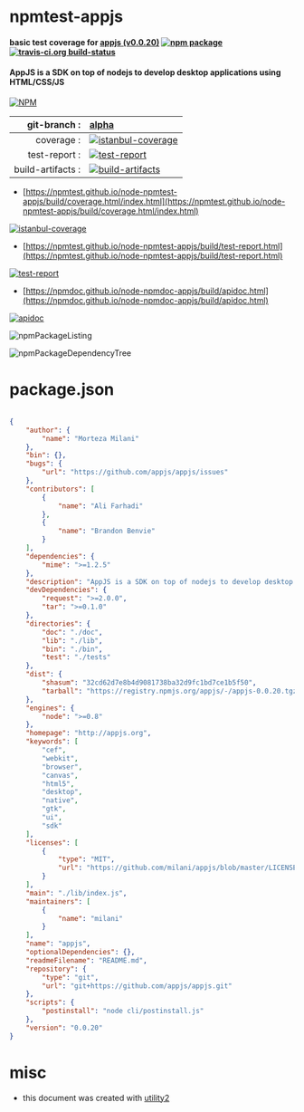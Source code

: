 # npmtest-appjs

#### basic test coverage for  [appjs (v0.0.20)](http://appjs.org)  [![npm package](https://img.shields.io/npm/v/npmtest-appjs.svg?style=flat-square)](https://www.npmjs.org/package/npmtest-appjs) [![travis-ci.org build-status](https://api.travis-ci.org/npmtest/node-npmtest-appjs.svg)](https://travis-ci.org/npmtest/node-npmtest-appjs)

#### AppJS is a SDK on top of nodejs to develop desktop applications using HTML/CSS/JS

[![NPM](https://nodei.co/npm/appjs.png?downloads=true&downloadRank=true&stars=true)](https://www.npmjs.com/package/appjs)

| git-branch : | [alpha](https://github.com/npmtest/node-npmtest-appjs/tree/alpha)|
|--:|:--|
| coverage : | [![istanbul-coverage](https://npmtest.github.io/node-npmtest-appjs/build/coverage.badge.svg)](https://npmtest.github.io/node-npmtest-appjs/build/coverage.html/index.html)|
| test-report : | [![test-report](https://npmtest.github.io/node-npmtest-appjs/build/test-report.badge.svg)](https://npmtest.github.io/node-npmtest-appjs/build/test-report.html)|
| build-artifacts : | [![build-artifacts](https://npmtest.github.io/node-npmtest-appjs/glyphicons_144_folder_open.png)](https://github.com/npmtest/node-npmtest-appjs/tree/gh-pages/build)|

- [https://npmtest.github.io/node-npmtest-appjs/build/coverage.html/index.html](https://npmtest.github.io/node-npmtest-appjs/build/coverage.html/index.html)

[![istanbul-coverage](https://npmtest.github.io/node-npmtest-appjs/build/screenCapture.buildCi.browser.%252Ftmp%252Fbuild%252Fcoverage.lib.html.png)](https://npmtest.github.io/node-npmtest-appjs/build/coverage.html/index.html)

- [https://npmtest.github.io/node-npmtest-appjs/build/test-report.html](https://npmtest.github.io/node-npmtest-appjs/build/test-report.html)

[![test-report](https://npmtest.github.io/node-npmtest-appjs/build/screenCapture.buildCi.browser.%252Ftmp%252Fbuild%252Ftest-report.html.png)](https://npmtest.github.io/node-npmtest-appjs/build/test-report.html)

- [https://npmdoc.github.io/node-npmdoc-appjs/build/apidoc.html](https://npmdoc.github.io/node-npmdoc-appjs/build/apidoc.html)

[![apidoc](https://npmdoc.github.io/node-npmdoc-appjs/build/screenCapture.buildCi.browser.%252Ftmp%252Fbuild%252Fapidoc.html.png)](https://npmdoc.github.io/node-npmdoc-appjs/build/apidoc.html)

![npmPackageListing](https://npmtest.github.io/node-npmtest-appjs/build/screenCapture.npmPackageListing.svg)

![npmPackageDependencyTree](https://npmtest.github.io/node-npmtest-appjs/build/screenCapture.npmPackageDependencyTree.svg)



# package.json

```json

{
    "author": {
        "name": "Morteza Milani"
    },
    "bin": {},
    "bugs": {
        "url": "https://github.com/appjs/appjs/issues"
    },
    "contributors": [
        {
            "name": "Ali Farhadi"
        },
        {
            "name": "Brandon Benvie"
        }
    ],
    "dependencies": {
        "mime": ">=1.2.5"
    },
    "description": "AppJS is a SDK on top of nodejs to develop desktop applications using HTML/CSS/JS",
    "devDependencies": {
        "request": ">=2.0.0",
        "tar": ">=0.1.0"
    },
    "directories": {
        "doc": "./doc",
        "lib": "./lib",
        "bin": "./bin",
        "test": "./tests"
    },
    "dist": {
        "shasum": "32cd62d7e8b4d9081738ba32d9fc1bd7ce1b5f50",
        "tarball": "https://registry.npmjs.org/appjs/-/appjs-0.0.20.tgz"
    },
    "engines": {
        "node": ">=0.8"
    },
    "homepage": "http://appjs.org",
    "keywords": [
        "cef",
        "webkit",
        "browser",
        "canvas",
        "html5",
        "desktop",
        "native",
        "gtk",
        "ui",
        "sdk"
    ],
    "licenses": [
        {
            "type": "MIT",
            "url": "https://github.com/milani/appjs/blob/master/LICENSE"
        }
    ],
    "main": "./lib/index.js",
    "maintainers": [
        {
            "name": "milani"
        }
    ],
    "name": "appjs",
    "optionalDependencies": {},
    "readmeFilename": "README.md",
    "repository": {
        "type": "git",
        "url": "git+https://github.com/appjs/appjs.git"
    },
    "scripts": {
        "postinstall": "node cli/postinstall.js"
    },
    "version": "0.0.20"
}
```



# misc
- this document was created with [utility2](https://github.com/kaizhu256/node-utility2)
